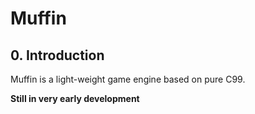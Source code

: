 Muffin
======

## 0. Introduction

Muffin is a light-weight game engine based on pure C99.

**Still in very early development**